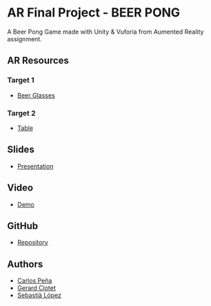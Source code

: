 # AR Final Project - BEER PONG 
A Beer Pong Game made with Unity & Vuforia from Aumented Reality assignment.

## AR Resources
### Target 1
* [Beer Glasses]()
### Target 2
* [Table]()

## Slides
* [Presentation](https://docs.google.com/presentation/d/17Syn5OYOnaQVtpKFO1lcjpLfW3PZOO-FVCG_j9a2rjE/edit?usp=sharing)

## Video
* [Demo](https://youtu.be/sEXcey9EmlM)

## GitHub
* [Repository](https://github.com/Sebi-Lopez/AR-Final-Project)

## Authors

 * [Carlos Peña](https://github.com/CarlosUPC)
 * [Gerard Clotet](https://github.com/GerardClotet)
 * [Sebastià López](https://github.com/Sebi-Lopez)
